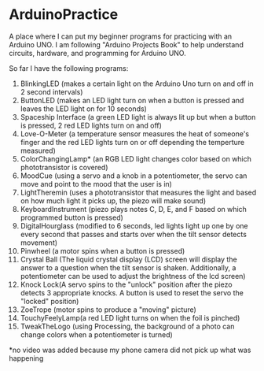 # ArduinoPractice
A place where I can put my beginner programs for practicing with an Arduino UNO. I am following "Arduino Projects Book" to help understand circuits, hardware, and programming for Arduino UNO.

So far I have the following programs: 
1. BlinkingLED (makes a certain light on the Arduino Uno turn on and off in 2 second intervals)
2. ButtonLED (makes an LED light turn on when a button is pressed and leaves the LED light on for 10 seconds)
3. Spaceship Interface (a green LED light is always lit up but when a button is pressed, 2 red LED lights turn on and off)
4. Love-O-Meter (a temperature sensor measures the heat of someone's finger and the red LED lights turn on or off depending       the temperture measured)
5. ColorChangingLamp* (an RGB LED light changes color based on which phototransistor is covered)
6. MoodCue (using a servo and a knob in a potentiometer, the servo can move and point to the mood that the user is in)
7. LightTheremin (uses a phototransistor that measures the light and based on how much light it picks up, the piezo will make     sound)
8. KeyboardInstrument (piezo plays notes C, D, E, and F based on which programmed button is pressed) 
9. DigitalHourglass (modified to 6 seconds, led lights light up one by one every second that passes and starts over when the tilt sensor detects movement)
10. Pinwheel (a motor spins when a button is pressed)
11. Crystal Ball (The liquid crystal display (LCD) screen will display the answer to a question when the tilt sensor is shaken. Additionally, a potentiometer can be used to adjust the brightness of the lcd screen)
12. Knock Lock(A servo spins to the "unlock" position after the piezo detects 3 appropriate knocks. A button is used to reset the servo the "locked" position)
13. ZoeTrope (motor spins to produce a "moving" picture) 
14. TouchyFeelyLamp(a red LED light turns on when the foil is pinched)
15. TweakTheLogo (using Processing, the background of a photo can change colors when a potentiometer is turned)



*no video was added because my phone camera did not pick up what was happening 
